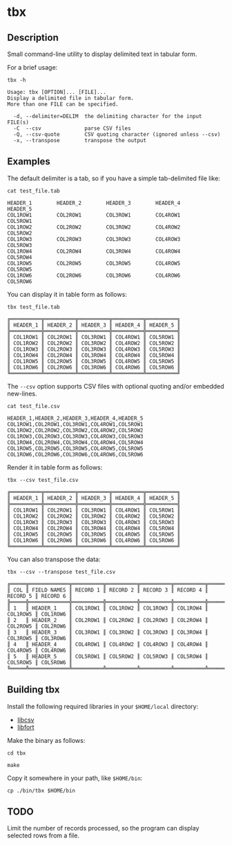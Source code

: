 # tbx

## Description

Small command-line utility to display delimited text in tabular form.

For a brief usage:

```
tbx -h

Usage: tbx [OPTION]... [FILE]...
Display a delimited file in tabular form.
More than one FILE can be specified.

  -d, --delimiter=DELIM  the delimiting character for the input FILE(s)
  -C  --csv              parse CSV files
  -Q, --csv-quote        CSV quoting character (ignored unless --csv)
  -x, --transpose        transpose the output
```

## Examples

The default delimiter is a tab, so if you have a simple tab-delimited file 
like:

```
cat test_file.tab

HEADER_1        HEADER_2        HEADER_3        HEADER_4        HEADER_5
COL1ROW1        COL2ROW1        COL3ROW1        COL4ROW1        COL5ROW1
COL1ROW2        COL2ROW2        COL3ROW2        COL4ROW2        COL5ROW2
COL1ROW3        COL2ROW3        COL3ROW3        COL4ROW3        COL5ROW3
COL1ROW4        COL2ROW4        COL3ROW4        COL4ROW4        COL5ROW4
COL1ROW5        COL2ROW5        COL3ROW5        COL4ROW5        COL5ROW5
COL1ROW6        COL2ROW6        COL3ROW6        COL4ROW6        COL5ROW6
```


You can display it in table form as follows:

```
tbx test_file.tab

╔══════════╦══════════╦══════════╦══════════╦══════════╗
║ HEADER_1 ║ HEADER_2 ║ HEADER_3 ║ HEADER_4 ║ HEADER_5 ║
╠══════════╬══════════╬══════════╬══════════╬══════════╣
║ COL1ROW1 ║ COL2ROW1 ║ COL3ROW1 ║ COL4ROW1 ║ COL5ROW1 ║
║ COL1ROW2 ║ COL2ROW2 ║ COL3ROW2 ║ COL4ROW2 ║ COL5ROW2 ║
║ COL1ROW3 ║ COL2ROW3 ║ COL3ROW3 ║ COL4ROW3 ║ COL5ROW3 ║
║ COL1ROW4 ║ COL2ROW4 ║ COL3ROW4 ║ COL4ROW4 ║ COL5ROW4 ║
║ COL1ROW5 ║ COL2ROW5 ║ COL3ROW5 ║ COL4ROW5 ║ COL5ROW5 ║
║ COL1ROW6 ║ COL2ROW6 ║ COL3ROW6 ║ COL4ROW6 ║ COL5ROW6 ║
╚══════════╩══════════╩══════════╩══════════╩══════════╝
```

The `--csv` option supports CSV files with optional quoting and/or embedded 
new-lines.

```
cat test_file.csv

HEADER_1,HEADER_2,HEADER_3,HEADER_4,HEADER_5
COL1ROW1,COL2ROW1,COL3ROW1,COL4ROW1,COL5ROW1
COL1ROW2,COL2ROW2,COL3ROW2,COL4ROW2,COL5ROW2
COL1ROW3,COL2ROW3,COL3ROW3,COL4ROW3,COL5ROW3
COL1ROW4,COL2ROW4,COL3ROW4,COL4ROW4,COL5ROW4
COL1ROW5,COL2ROW5,COL3ROW5,COL4ROW5,COL5ROW5
COL1ROW6,COL2ROW6,COL3ROW6,COL4ROW6,COL5ROW6
```

Render it in table form as follows:

```
tbx --csv test_file.csv

╔══════════╦══════════╦══════════╦══════════╦══════════╗
║ HEADER_1 ║ HEADER_2 ║ HEADER_3 ║ HEADER_4 ║ HEADER_5 ║
╠══════════╬══════════╬══════════╬══════════╬══════════╣
║ COL1ROW1 ║ COL2ROW1 ║ COL3ROW1 ║ COL4ROW1 ║ COL5ROW1 ║
║ COL1ROW2 ║ COL2ROW2 ║ COL3ROW2 ║ COL4ROW2 ║ COL5ROW2 ║
║ COL1ROW3 ║ COL2ROW3 ║ COL3ROW3 ║ COL4ROW3 ║ COL5ROW3 ║
║ COL1ROW4 ║ COL2ROW4 ║ COL3ROW4 ║ COL4ROW4 ║ COL5ROW4 ║
║ COL1ROW5 ║ COL2ROW5 ║ COL3ROW5 ║ COL4ROW5 ║ COL5ROW5 ║
║ COL1ROW6 ║ COL2ROW6 ║ COL3ROW6 ║ COL4ROW6 ║ COL5ROW6 ║
╚══════════╩══════════╩══════════╩══════════╩══════════╝
```

You can also transpose the data:

```
tbx --csv --transpose test_file.csv

╔═════╦═════════════╦══════════╦══════════╦══════════╦══════════╦══════════╦══════════╗
║ COL ║ FIELD NAMES ║ RECORD 1 ║ RECORD 2 ║ RECORD 3 ║ RECORD 4 ║ RECORD 5 ║ RECORD 6 ║
╠═════╬═════════════╬══════════╬══════════╬══════════╬══════════╬══════════╬══════════╣
║ 1   ║ HEADER_1    ║ COL1ROW1 ║ COL1ROW2 ║ COL1ROW3 ║ COL1ROW4 ║ COL1ROW5 ║ COL1ROW6 ║
║ 2   ║ HEADER_2    ║ COL2ROW1 ║ COL2ROW2 ║ COL2ROW3 ║ COL2ROW4 ║ COL2ROW5 ║ COL2ROW6 ║
║ 3   ║ HEADER_3    ║ COL3ROW1 ║ COL3ROW2 ║ COL3ROW3 ║ COL3ROW4 ║ COL3ROW5 ║ COL3ROW6 ║
║ 4   ║ HEADER_4    ║ COL4ROW1 ║ COL4ROW2 ║ COL4ROW3 ║ COL4ROW4 ║ COL4ROW5 ║ COL4ROW6 ║
║ 5   ║ HEADER_5    ║ COL5ROW1 ║ COL5ROW2 ║ COL5ROW3 ║ COL5ROW4 ║ COL5ROW5 ║ COL5ROW6 ║
╚═════╩═════════════╩══════════╩══════════╩══════════╩══════════╩══════════╩══════════╝
```

## Building tbx

Install the following required libraries in your `$HOME/local` directory:

- [libcsv](https://github.com/rgamble/libcsv)
- [libfort](https://github.com/seleznevae/libfort)

Make the binary as follows:

```
cd tbx

make
```

Copy it somewhere in your path, like `$HOME/bin`:

```
cp ./bin/tbx $HOME/bin
```

## TODO

Limit the number of records processed, so the program can display selected 
rows from a file.

